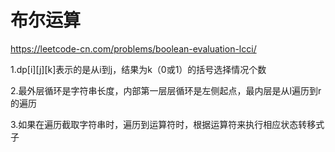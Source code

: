 # 布尔运算

https://leetcode-cn.com/problems/boolean-evaluation-lcci/


1.dp[i][j][k]表示的是从i到j，结果为k（0或1）的括号选择情况个数


2.最外层循环是字符串长度，内部第一层层循环是左侧起点，最内层是从l遍历到r的遍历

3.如果在遍历截取字符串时，遍历到运算符时，根据运算符来执行相应状态转移式子